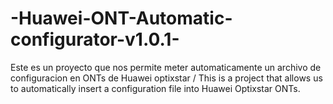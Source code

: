 # -Huawei-ONT-Automatic-configurator-v1.0.1-
Este es un proyecto que nos permite meter automaticamente un archivo de configuracion en ONTs de Huawei optixstar / This is a project that allows us to automatically insert a configuration file into Huawei Optixstar ONTs.
